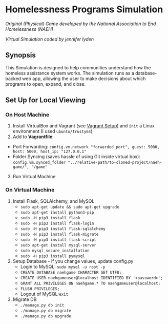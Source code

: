 # Homelessness Programs Simulation

*Original (Physical) Game developed by the National Association to End Homelessness (NAEH)*

*Virtual Simulation coded by jennifer lyden*

## Synopsis
This Simulation is designed to help communities understand how the homeless assistance system works. The simulation runs as a database-backed web app, allowing the user to make decisions about which programs to open, expand, and close.

## Set Up for Local Viewing
### On Host Machine
1. Install VirtualBox and Vagrant (see [Vagrant Setup](https://www.vagrantup.com/intro/getting-started/index.html)) and `init` a Linux environment (I used `ubuntu/trusty64`)
2. Add to **Vagrantfile**:
 * Port Forwarding: `config.vm.network "forwarded_port", guest: 5000, host: 5000, host_ip: "127.0.0.1"`
 * Folder Syncing (saves hassle of using Git inside virtual box): `config.vm.synced_folder "../relative-path/to-cloned-project/naeh-game/", "/game"`
3. Run Virtual Machine

### On Virtual Machine
1. Install Flask, SQLAlchemy, and MySQL
   * `sudo apt-get update && sudo apt-get upgrade`
   * `sudo apt-get install python3-pip`
   * `sudo -H pip3 install flask`
   * `sudo -H pip3 install flask-login`
   * `sudo -H pip3 install flask-sqlalchemy`
   * `sudo -H pip3 install flask-migrate`
   * `sudo -H pip3 install flask-script`
   * `sudo apt-get install mysql-server`
   * `sudo mysql_secure_installation`
   * `sudo -H pip3 install pymysql`
2. Setup Database - if you change values, update config.py
   * Login to MySQL: `sudo mysql -u root -p`
   * `CREATE DATABASE naehgame CHARACTER SET UTF8;`
   * `CREATE USER naehgameuser@localhost IDENTIFIED BY '<password>';`
   * `GRANT ALL PRIVILEGES ON naehgame.* TO naehgameuser@localhost;`
   * `FLUSH PRIVILEGES;`
   * Logout of MySQL:`exit`
3. Migrate DB
   * `./manage.py db init`
   * `./manage.py db migrate`
   * `./manage.py db upgrade`



